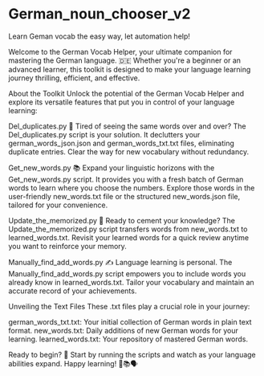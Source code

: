 # German_noun_chooser_v2
Learn Geman vocab the easy way, let automation help!

Welcome to the German Vocab Helper, your ultimate companion for mastering the German language. 🇩🇪 Whether you're a beginner or an advanced learner, this toolkit is designed to make your language learning journey thrilling, efficient, and effective.

About the Toolkit
Unlock the potential of the German Vocab Helper and explore its versatile features that put you in control of your language learning:

Del_duplicates.py 🧹
Tired of seeing the same words over and over? The Del_duplicates.py script is your solution. It declutters your german_words_json.json and german_words_txt.txt files, eliminating duplicate entries. Clear the way for new vocabulary without redundancy.

Get_new_words.py 📚
Expand your linguistic horizons with the Get_new_words.py script. It provides you with a fresh batch of German words to learn where you choose the numbers. Explore those words in the user-friendly new_words.txt file or the structured new_words.json file, tailored for your convenience.

Update_the_memorized.py 🧠
Ready to cement your knowledge? The Update_the_memorized.py script transfers words from new_words.txt to learned_words.txt. Revisit your learned words for a quick review anytime you want to reinforce your memory.

Manually_find_add_words.py ✍️
Language learning is personal. The Manually_find_add_words.py script empowers you to include words you already know in learned_words.txt. Tailor your vocabulary and maintain an accurate record of your achievements.

Unveiling the Text Files
These .txt files play a crucial role in your journey:

german_words_txt.txt: Your initial collection of German words in plain text format.
new_words.txt: Daily additions of new German words for your learning.
learned_words.txt: Your repository of mastered German words.

Ready to begin? 🚀 Start by running the scripts and watch as your language abilities expand. Happy learning! 🌟📚🗣️
